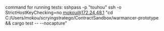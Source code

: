 command for running tests: sshpass -p "touhou" ssh -o StrictHostKeyChecking=no mokou@172.24.48.1 "cd C:/Users/mokou/scryingstratego/ContractSandbox/warmancer-prototype && cargo test -- --nocapture"
